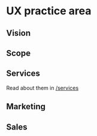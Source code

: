 # UX practice area

## Vision

## Scope

## Services

Read about them in [/services](services)

## Marketing

## Sales
